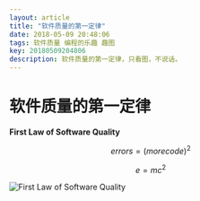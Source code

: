 ```yaml
---
layout: article
title: "软件质量的第一定律"
date: 2018-05-09 20:48:06
tags: 软件质量 编程的乐趣 趣图
key: 20180509204806
description: 软件质量的第一定律，只看图，不说话。
---
```


# 软件质量的第一定律

**First Law of Software Quality**

$$errors = (more code)^2$$

$$e= mc^2$$

![First Law of Software Quality](https://upload-images.jianshu.io/upload_images/4938916-337a7154a04a48d0.png?imageMogr2/auto-orient/strip%7CimageView2/2/w/1240)